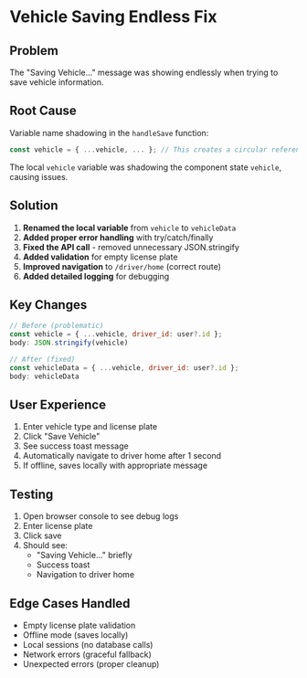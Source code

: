 # Vehicle Saving Endless Fix

## Problem
The "Saving Vehicle..." message was showing endlessly when trying to save vehicle information.

## Root Cause
Variable name shadowing in the `handleSave` function:
```javascript
const vehicle = { ...vehicle, ... }; // This creates a circular reference
```

The local `vehicle` variable was shadowing the component state `vehicle`, causing issues.

## Solution

1. **Renamed the local variable** from `vehicle` to `vehicleData`
2. **Added proper error handling** with try/catch/finally
3. **Fixed the API call** - removed unnecessary JSON.stringify
4. **Added validation** for empty license plate
5. **Improved navigation** to `/driver/home` (correct route)
6. **Added detailed logging** for debugging

## Key Changes

```javascript
// Before (problematic)
const vehicle = { ...vehicle, driver_id: user?.id };
body: JSON.stringify(vehicle)

// After (fixed)
const vehicleData = { ...vehicle, driver_id: user?.id };
body: vehicleData
```

## User Experience

1. Enter vehicle type and license plate
2. Click "Save Vehicle"
3. See success toast message
4. Automatically navigate to driver home after 1 second
5. If offline, saves locally with appropriate message

## Testing

1. Open browser console to see debug logs
2. Enter license plate
3. Click save
4. Should see:
   - "Saving Vehicle..." briefly
   - Success toast
   - Navigation to driver home

## Edge Cases Handled

- Empty license plate validation
- Offline mode (saves locally)
- Local sessions (no database calls)
- Network errors (graceful fallback)
- Unexpected errors (proper cleanup) 